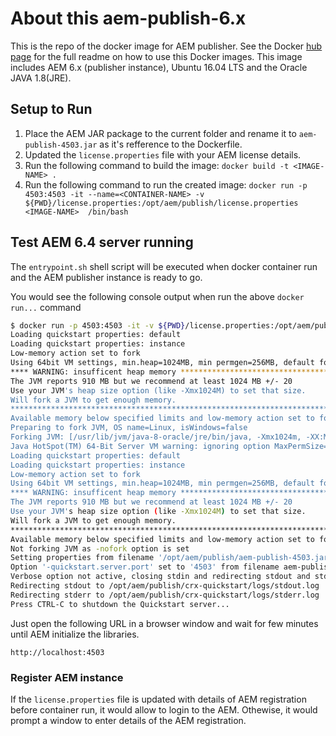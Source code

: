 # About this aem-publish-6.x
This is the repo of the docker image for AEM publisher. See the Docker [hub page](https://hub.docker.com/r/cheproximity/aem-publish/) for the full readme on  how to use this Docker images.
This image includes AEM 6.x (publisher instance), Ubuntu 16.04 LTS and the Oracle JAVA 1.8(JRE).

## Setup to Run
1. Place the AEM JAR package to the current folder and rename it to `aem-publish-4503.jar` as it's refference to the Dockerfile.
2. Updated the `license.properties` file with your AEM license details.
3. Run the following command to build the image:
`docker build -t <IMAGE-NAME> .`
4. Run the following command to run the created image:
`docker run -p 4503:4503 -it --name=<CONTAINER-NAME> -v ${PWD}/license.properties:/opt/aem/publish/license.properties <IMAGE-NAME>  /bin/bash`


## Test AEM 6.4 server running

The `entrypoint.sh` shell script will be executed when docker container run and the AEM publisher instance is ready to go.

You would see the following console output when run the above ```docker run...``` command

```bash
$ docker run -p 4503:4503 -it -v ${PWD}/license.properties:/opt/aem/publish/license.properties aem-publish /bin/bash
Loading quickstart properties: default
Loading quickstart properties: instance
Low-memory action set to fork
Using 64bit VM settings, min.heap=1024MB, min permgen=256MB, default fork arguments=[-Xmx1024m, -XX:MaxPermSize=256m]
**** WARNING: insufficent heap memory ******************************************
The JVM reports 910 MB but we recommend at least 1024 MB +/- 20
Use your JVM's heap size option (like -Xmx1024M) to set that size.
Will fork a JVM to get enough memory.
********************************************************************************
Available memory below specified limits and low-memory action set to fork, will fork to get enough memory
Preparing to fork JVM, OS name=Linux, isWindows=false
Forking JVM: [/usr/lib/jvm/java-8-oracle/jre/bin/java, -Xmx1024m, -XX:MaxPermSize=256m, -jar, /opt/aem/publish/aem-publish-4502.jar, -nofork, -pt, CHILD, -nobrowser]
Java HotSpot(TM) 64-Bit Server VM warning: ignoring option MaxPermSize=256m; support was removed in 8.0
Loading quickstart properties: default
Loading quickstart properties: instance
Low-memory action set to fork
Using 64bit VM settings, min.heap=1024MB, min permgen=256MB, default fork arguments=[-Xmx1024m, -XX:MaxPermSize=256m]
**** WARNING: insufficent heap memory ******************************************
The JVM reports 910 MB but we recommend at least 1024 MB +/- 20
Use your JVM's heap size option (like -Xmx1024M) to set that size.
Will fork a JVM to get enough memory.
********************************************************************************
Available memory below specified limits and low-memory action set to fork, will fork to get enough memory
Not forking JVM as -nofork option is set
Setting properties from filename '/opt/aem/publish/aem-publish-4503.jar'
Option '-quickstart.server.port' set to '4503' from filename aem-publish-4503.jar
Verbose option not active, closing stdin and redirecting stdout and stderr
Redirecting stdout to /opt/aem/publish/crx-quickstart/logs/stdout.log
Redirecting stderr to /opt/aem/publish/crx-quickstart/logs/stderr.log
Press CTRL-C to shutdown the Quickstart server...
```

Just open the following URL in a browser window and wait for few minutes until AEM initialize the libraries. 
```
http://localhost:4503
```

### Register AEM instance
If the ```license.properties``` file is updated with details of AEM registration before container run, it would allow to login to the AEM. Othewise, it would prompt a window to enter details of the AEM registration.
